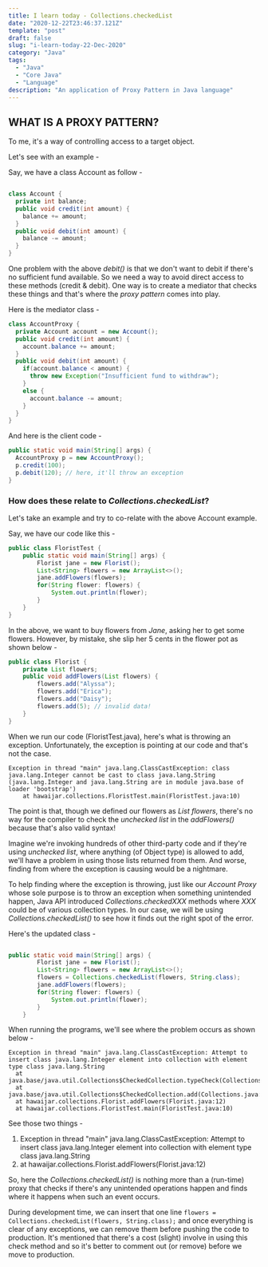 ```yaml
---
title: I learn today - Collections.checkedList
date: "2020-12-22T23:46:37.121Z"
template: "post"
draft: false
slug: "i-learn-today-22-Dec-2020"
category: "Java"
tags:
  - "Java"
  - "Core Java"
  - "Language"
description: "An application of Proxy Pattern in Java language"
---
```


  ## WHAT IS A PROXY PATTERN?

  To me, it's a way of controlling access to a target object. 

  Let's see with an example -

  Say, we have a class Account as follow -

  ```java

  class Account {
    private int balance;
    public void credit(int amount) {
      balance += amount;
    }
    public void debit(int amount) {
      balance -= amount;
    }
  }
  ```
  One problem with the above _debit()_ is that we don't want to debit if there's no sufficient fund available. So we need a way to avoid direct access to these methods (credit & debit). One way is to create a mediator that checks these things and that's where the _proxy pattern_ comes into play.

  Here is the mediator class -

  ```java
  class AccountProxy {
    private Account account = new Account();
    public void credit(int amount) {
      account.balance += amount;
    }
    public void debit(int amount) {
      if(account.balance < amount) {
        throw new Exception("Insufficient fund to withdraw");
      }
      else {
        account.balance -= amount;
      }
    }
  }
  ```

  And here is the client code -

  ```java
  public static void main(String[] args) {
    AccountProxy p = new AccountProxy();
    p.credit(100);
    p.debit(120); // here, it'll throw an exception
  }
  ```

### How does these relate to _Collections.checkedList_?

Let's take an example and try to co-relate with the above Account example.

Say, we have our code like this -
```java
public class FloristTest {
	public static void main(String[] args) {
		Florist jane = new Florist();
		List<String> flowers = new ArrayList<>();
		jane.addFlowers(flowers);
		for(String flower: flowers) {
			System.out.println(flower);
		}
	}
}
```
In the above, we want to buy flowers from _Jane_, asking her to get some flowers. However, by mistake, she slip her 5 cents in the flower pot as shown below -

```java
public class Florist {
	private List flowers;
	public void addFlowers(List flowers) {
		flowers.add("Alyssa");
		flowers.add("Erica");
		flowers.add("Daisy");
		flowers.add(5); // invalid data!
	}
}
```

When we run our code (FloristTest.java), here's what is throwing an exception. Unfortunately, the exception is pointing at our code and that's not the case.

```
Exception in thread "main" java.lang.ClassCastException: class java.lang.Integer cannot be cast to class java.lang.String (java.lang.Integer and java.lang.String are in module java.base of loader 'bootstrap')
	at hawaijar.collections.FloristTest.main(FloristTest.java:10)

```

The point is that, though we defined our flowers as _List<String> flowers_, there's no way for the compiler to check the _unchecked list_ in the _addFlowers()_ because that's also valid syntax!

Imagine we're invoking hundreds of other third-party code and if they're using _unchecked list_, where anything (of Object type) is allowed to add, we'll have a problem in using those lists returned from them. And worse, finding from where the exception is causing would be a nightmare.

To help finding where the exception is throwing, just like our _Account Proxy_ whose sole purpose is to throw an exception when something unintended happen, Java API introduced _Collections.checkedXXX_ methods where _XXX_ could be of various collection types. In our case, we will be using _Collections.checkedList()_ to see how it finds out the right spot of the error.

Here's the updated class -

```java

public static void main(String[] args) {
		Florist jane = new Florist();
		List<String> flowers = new ArrayList<>();
		flowers = Collections.checkedList(flowers, String.class);
		jane.addFlowers(flowers);
		for(String flower: flowers) {
			System.out.println(flower);
		}
	}
  ```

  When running the programs, we'll see where the problem occurs as shown below -

  ```
  Exception in thread "main" java.lang.ClassCastException: Attempt to insert class java.lang.Integer element into collection with element type class java.lang.String
	at java.base/java.util.Collections$CheckedCollection.typeCheck(Collections.java:3097)
	at java.base/java.util.Collections$CheckedCollection.add(Collections.java:3145)
	at hawaijar.collections.Florist.addFlowers(Florist.java:12)
	at hawaijar.collections.FloristTest.main(FloristTest.java:10)

  ```

  See those two things -
  1. Exception in thread "main" java.lang.ClassCastException: Attempt to insert class java.lang.Integer element into collection with element type class java.lang.String
  2. at hawaijar.collections.Florist.addFlowers(Florist.java:12)

  So, here the _Collections.checkedList()_ is nothing more than a (run-time) proxy that checks if there's any unintended operations happen and finds where it happens when such an event occurs. 

  During development time, we can insert that one line ```flowers = Collections.checkedList(flowers, String.class);``` and once everything is clear of any exceptions, we can remove them before pushing the code to production. It's mentioned that there's a cost (slight) involve in using this check method and so it's better to comment out (or remove) before we move to production.
  